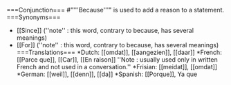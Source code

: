 ===Conjunction===
#"'''Because'''" is used to add a reason to a statement.
===Synonyms===
* [[Since]] (''note'' : this word, contrary to because, has several meanings) 
* [[For]] (''note'' : this word, contrary to because, has several meanings) 
===Translations===
*Dutch: [[omdat]], [[aangezien]], [[daar]]
*French: [[Parce que]], [[Car]], [[En raison]] ''Note : usually used only in written French and not used in a conversation.''
*Frisian: [[meidat]], [[omdat]]
*German: [[weil]], [[denn]], [[da]]
*Spanish: [[Porque]], Ya que